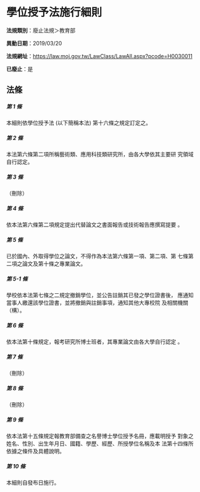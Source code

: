 # 學位授予法施行細則

**法規類別**：廢止法規＞教育部

**異動日期**：2019/03/20  

**法規網址**：https://law.moj.gov.tw/LawClass/LawAll.aspx?pcode=H0030011

**已廢止**：是



## 法條
##### 第 1 條
本細則依學位授予法 (以下簡稱本法) 第十六條之規定訂定之。

##### 第 2 條
本法第六條第二項所稱藝術類、應用科技類研究所，由各大學依其主要研
究領域自行認定。

##### 第 3 條
（刪除）

##### 第 4 條
依本法第六條第二項規定提出代替論文之書面報告或技術報告應撰寫提要
。

##### 第 5 條
已於國內、外取得學位之論文，不得作為本法第六條第一項、第二項、第
七條第二項之論文及第十條之專業論文。

##### 第 5-1 條
學校依本法第七條之二規定撤銷學位，並公告註銷其已發之學位證書後，
應通知當事人繳還該學位證書，並將撤銷與註銷事項，通知其他大專校院
及相關機關（構）。

##### 第 6 條
依本法第十條規定，報考研究所博士班者，其專業論文由各大學自行認定
。

##### 第 7 條
（刪除）

##### 第 8 條
（刪除）

##### 第 9 條
依本法第十五條規定報教育部備查之名譽博士學位授予名冊，應載明授予
對象之姓名、性別、出生年月日、國籍、學歷、經歷、所授學位名稱及本
法第十四條所依據之條件及具體說明。

##### 第 10 條
本細則自發布日施行。


